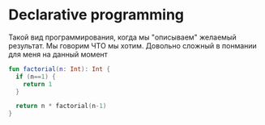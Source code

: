 # Declarative programming

Такой вид программирования, когда мы "описываем" желаемый результат. Мы говорим ЧТО мы хотим. Довольно сложный в понмании для меня на данный момент

```kotlin
fun factorial(n: Int): Int {
  if (n==1) {
    return 1
  }

  return n * factorial(n-1)
}
```